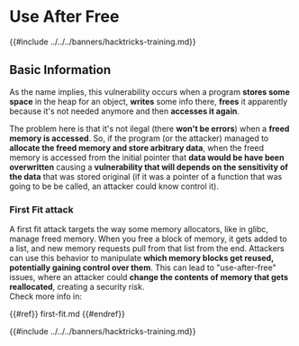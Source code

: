 # Use After Free

{{#include ../../../banners/hacktricks-training.md}}

## Basic Information

As the name implies, this vulnerability occurs when a program **stores some space** in the heap for an object, **writes** some info there, **frees** it apparently because it's not needed anymore and then **accesses it again**.

The problem here is that it's not ilegal (there **won't be errors**) when a **freed memory is accessed**. So, if the program (or the attacker) managed to **allocate the freed memory and store arbitrary data**, when the freed memory is accessed from the initial pointer that **data would be have been overwritten** causing a **vulnerability that will depends on the sensitivity of the data** that was stored original (if it was a pointer of a function that was going to be be called, an attacker could know control it).

### First Fit attack

A first fit attack targets the way some memory allocators, like in glibc, manage freed memory. When you free a block of memory, it gets added to a list, and new memory requests pull from that list from the end. Attackers can use this behavior to manipulate **which memory blocks get reused, potentially gaining control over them**. This can lead to "use-after-free" issues, where an attacker could **change the contents of memory that gets reallocated**, creating a security risk.\
Check more info in:

{{#ref}}
first-fit.md
{{#endref}}

{{#include ../../../banners/hacktricks-training.md}}



